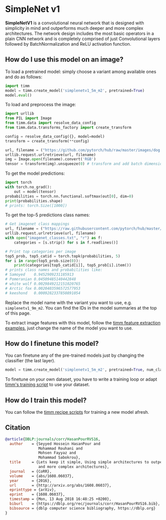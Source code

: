 # SimpleNet v1

**SimpleNetV1** is a convolutional neural network that is designed with simplicity in mind and outperforms much deeper and more complex architectures. The network design includes the most basic operators in a plain CNN network and is completely comprised of just Convolutional layers followed by BatchNormalization and ReLU activation function.  

## How do I use this model on an image?
To load a pretrained model:
simply choose a variant among available ones and do as follows:
```python
import timm
model = timm.create_model('simplenetv1_5m_m2', pretrained=True)
model.eval()
```

To load and preprocess the image:
```python 
import urllib
from PIL import Image
from timm.data import resolve_data_config
from timm.data.transforms_factory import create_transform

config = resolve_data_config({}, model=model)
transform = create_transform(**config)

url, filename = ("https://github.com/pytorch/hub/raw/master/images/dog.jpg", "dog.jpg")
urllib.request.urlretrieve(url, filename)
img = Image.open(filename).convert('RGB')
tensor = transform(img).unsqueeze(0) # transform and add batch dimension
```

To get the model predictions:
```python
import torch
with torch.no_grad():
    out = model(tensor)
probabilities = torch.nn.functional.softmax(out[0], dim=0)
print(probabilities.shape)
# prints: torch.Size([1000])
```

To get the top-5 predictions class names:
```python
# Get imagenet class mappings
url, filename = ("https://raw.githubusercontent.com/pytorch/hub/master/imagenet_classes.txt", "imagenet_classes.txt")
urllib.request.urlretrieve(url, filename) 
with open("imagenet_classes.txt", "r") as f:
    categories = [s.strip() for s in f.readlines()]

# Print top categories per image
top5_prob, top5_catid = torch.topk(probabilities, 5)
for i in range(top5_prob.size(0)):
    print(categories[top5_catid[i]], top5_prob[i].item())
# prints class names and probabilities like:
# Samoyed    0.9452909231185913
# Pomeranian 0.04509485140442848
# white wolf 0.0029849212151020765
# Arctic fox 0.0020403596572577953
# keeshond   0.0009282337850891054
```

Replace the model name with the variant you want to use, e.g. `simplenetv1_9m_m2`. You can find the IDs in the model summaries at the top of this page.

To extract image features with this model, follow the [timm feature extraction examples](https://rwightman.github.io/pytorch-image-models/feature_extraction/), just change the name of the model you want to use.

## How do I finetune this model?
You can finetune any of the pre-trained models just by changing the classifier (the last layer).
```python
model = timm.create_model('simplenetv1_5m_m2', pretrained=True, num_classes=NUM_FINETUNE_CLASSES)
```
To finetune on your own dataset, you have to write a training loop or adapt [timm's training
script](https://github.com/rwightman/pytorch-image-models/blob/master/train.py) to use your dataset.

## How do I train this model?

You can follow the [timm recipe scripts](https://rwightman.github.io/pytorch-image-models/scripts/) for training a new model afresh.

## Citation

```BibTeX
@article{DBLP:journals/corr/HasanPourRVS16,
  author    = {Seyyed Hossein HasanPour and
               Mohammad Rouhani and
               Mohsen Fayyaz and
               Mohammad Sabokrou},
  title     = {Lets keep it simple, Using simple architectures to outperform deeper
               and more complex architectures},
  journal   = {CoRR},
  volume    = {abs/1608.06037},
  year      = {2016},
  url       = {http://arxiv.org/abs/1608.06037},
  eprinttype = {arXiv},
  eprint    = {1608.06037},
  timestamp = {Mon, 13 Aug 2018 16:48:25 +0200},
  biburl    = {https://dblp.org/rec/journals/corr/HasanPourRVS16.bib},
  bibsource = {dblp computer science bibliography, https://dblp.org}
}
```
